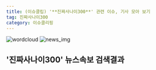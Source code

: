```yaml
---
title: (이슈클립) '**진짜사나이300**' 관련 이슈, 기사 모아 보기
tag: 진짜사나이300
category: 이슈클리핑
---
```

![wordcloud](https://s3.ap-northeast-2.amazonaws.com/lyrics101-wordcloud/2018-09-22-1537558794.png)
![news_img](https://user-images.githubusercontent.com/42597476/44507050-1206f400-a6e4-11e8-8d98-7ffbfebb353f.png)
## **'**진짜사나이300**'** 뉴스속보 검색결과

